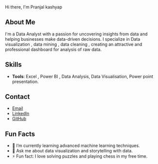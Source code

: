 Hi there, I'm Pranjal kashyap

## About Me
I'm a Data Analyst with a passion for uncovering insights from data and helping businesses make data-driven decisions. I specialize in Data visualization , data mining , data cleaning , creating  an attractive 
and professional dashboard for analysis of raw data.

## Skills
- **Tools**: Excel , Power BI , Data Analysis, Data Visualisation, Power point presentation.

## Contact
- [Email](kashyappranjal087@gmail.com)
- [LinkedIn](@Pranjalkashyap)
- [GitHub](https://github.com/Pranjalk23)

## Fun Facts
- 🌱 I’m currently learning advanced machine learning techniques.
- 💬 Ask me about data visualization and storytelling with data.
- ⚡ Fun fact: I love solving puzzles and playing chess in my free time.

